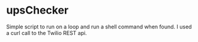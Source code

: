 # upsChecker
Simple script to run on a loop and run a shell command when found. I used a curl call to the Twilio REST api.
